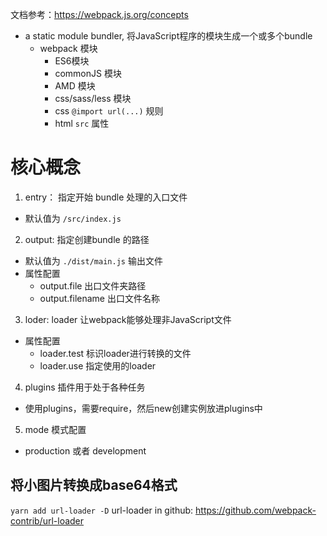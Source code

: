 文档参考：https://webpack.js.org/concepts

- a static module bundler, 将JavaScript程序的模块生成一个或多个bundle
  - webpack 模块  
    - ES6模块
    - commonJS 模块
    - AMD 模块
    - css/sass/less 模块
    - css `@import url(...)` 规则
    - html `src` 属性

# 核心概念
1. entry： 指定开始 bundle 处理的入口文件
  - 默认值为 `/src/index.js`
2. output: 指定创建bundle 的路径
  - 默认值为 `./dist/main.js` 输出文件
  - 属性配置
    - output.file 出口文件夹路径
    - output.filename 出口文件名称

3. loder: loader 让webpack能够处理非JavaScript文件
  - 属性配置
    - loader.test 标识loader进行转换的文件
    - loader.use 指定使用的loader

4. plugins 插件用于处于各种任务
  - 使用plugins，需要require，然后new创建实例放进plugins中

5. mode 模式配置
  - production 或者 development


##  将小图片转换成base64格式
`yarn add url-loader -D`
url-loader in github: https://github.com/webpack-contrib/url-loader




  
